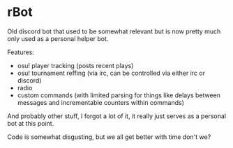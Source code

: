 # rBot

Old discord bot that used to be somewhat relevant but is now pretty much only used as a personal helper bot.

Features:
- osu! player tracking (posts recent plays)
- osu! tournament reffing (via irc, can be controlled via either irc or discord)
- radio
- custom commands (with limited parsing for things like delays between messages and incrementable counters within commands)

And probably other stuff, I forgot a lot of it, it really just serves as a personal bot at this point.

Code is somewhat disgusting, but we all get better with time don't we?
